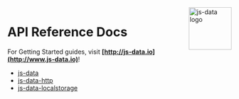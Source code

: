 <img src="https://raw.githubusercontent.com/js-data/js-data/master/js-data.png" alt="js-data logo" title="js-data" align="right" width="96" height="96" />

# API Reference Docs

For Getting Started guides, visit __[http://js-data.io](http://www.js-data.io)__!

* [js-data](http://api.js-data.io/js-data)
* [js-data-http](http://api.js-data.io/js-data-http)
* [js-data-localstorage](http://api.js-data.io/js-data-localstorage)

